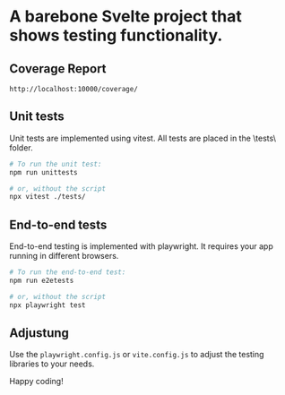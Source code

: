 # A barebone Svelte project that shows testing functionality.

## Coverage Report

```
http://localhost:10000/coverage/
```

## Unit tests

Unit tests are implemented using vitest. All tests are placed in the \tests\ folder.

```bash
# To run the unit test:
npm run unittests

# or, without the script
npx vitest ./tests/
```

## End-to-end tests

End-to-end testing is implemented with playwright. It requires your app running in different browsers.

```bash
# To run the end-to-end test:
npm run e2etests

# or, without the script
npx playwright test
```

## Adjustung

Use the ``playwright.config.js`` or ``vite.config.js`` to adjust the testing libraries to your needs.

Happy coding!
